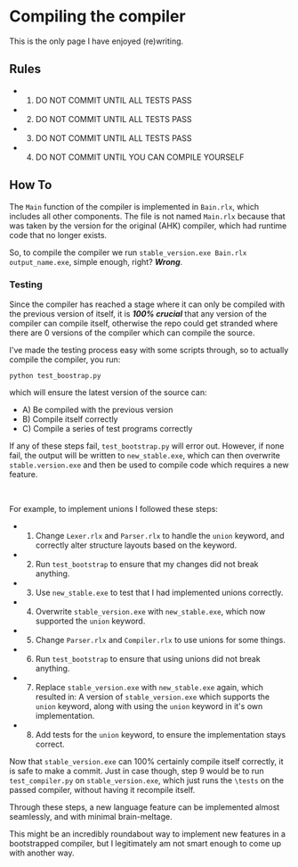 # Compiling the compiler

This is the only page I have enjoyed (re)writing.

## Rules

* 1) DO NOT COMMIT UNTIL ALL TESTS PASS
* 2) DO NOT COMMIT UNTIL ALL TESTS PASS
* 3) DO NOT COMMIT UNTIL ALL TESTS PASS
* 4) DO NOT COMMIT UNTIL YOU CAN COMPILE YOURSELF

## How To

The `Main` function of the compiler is implemented in `Bain.rlx`, which includes all other components.
The file is not named `Main.rlx` because that was taken by the version for the original (AHK) compiler, which had runtime code that no longer exists.

So, to compile the compiler we run `stable_version.exe Bain.rlx output_name.exe`, simple enough, right? ***Wrong***.

### Testing

Since the compiler has reached a stage where it can only be compiled with the previous version of itself, it is ***100% crucial*** that any version of the compiler can compile itself, otherwise the repo could get stranded where there are 0 versions of the compiler which can compile the source.

I've made the testing process easy with some scripts through, so to actually compile the compiler, you run:
```
python test_boostrap.py
```
which will ensure the latest version of the source can:

* A) Be compiled with the previous version
* B) Compile itself correctly
* C) Compile a series of test programs correctly

If any of these steps fail, `test_bootstrap.py` will error out. However, if none fail, the output will be written to `new_stable.exe`, which can then overwrite `stable.version.exe` and then be used to compile code which requires a new feature.

<br>

For example, to implement unions I followed these steps:

* 1) Change `Lexer.rlx` and `Parser.rlx` to handle the `union` keyword, and correctly alter structure layouts based on the keyword.
* 2) Run `test_bootstrap` to ensure that my changes did not break anything.
* 3) Use `new_stable.exe` to test that I had implemented unions correctly.
* 4) Overwrite `stable_version.exe` with `new_stable.exe`, which now supported the `union` keyword.
* 5) Change `Parser.rlx` and `Compiler.rlx` to use unions for some things.
* 6) Run `test_bootstrap` to ensure that using unions did not break anything.
* 7) Replace `stable_version.exe` with `new_stable.exe` again, which resulted in: A version of `stable_version.exe` which supports the `union` keyword, along with using the `union` keyword in it's own implementation.
* 8) Add tests for the `union` keyword, to ensure the implementation stays correct.

Now that `stable_version.exe` can 100% certainly compile itself correctly, it is safe to make a commit.
Just in case though, step 9 would be to run `test_compiler.py` on `stable_version.exe`, which just runs the `\tests` on the passed compiler, without having it recompile itself.

Through these steps, a new language feature can be implemented almost seamlessly, and with minimal brain-meltage. 

This might be an incredibly roundabout way to implement new features in a bootstrapped compiler, but I legitimately am not smart enough to come up with another way.